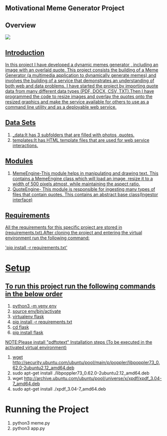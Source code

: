 ## Motivational Meme Generator Project
## Overview
<a href="MemeGenerator"  >
<img src="https://user-images.githubusercontent.com/86887626/134783528-59775962-ba12-4130-bf97-9385e45bdddb.jpg"/>

## Introduction
In this project I have developed a dynamic memes generator , including an image with an overlaid quote. This project consists the building of a Meme Generator (a multimedia application to dynamically generate memes) and  involves the building of a service that demonstrates an understanding of both web and data problems. I have started the project by importing  quote data from many different data types (PDF, DOCX, CSV, TXT).Then I have programmed the code to resize images and  overlay the quotes onto the resized graphics and make the service available for others to use as a command line utility and as a deployable web service.


## Data Sets
1. _data:It has 3 subfolders that are filled with photos ,quotes.
2. templates:It has HTML template files that are used for web service interactions.

## Modules
1. MemeEngine-This module helps in manipulating and drawing text. This contains a MemeEngine class which will load an image, resize it to a width of 500 pixels atmost, while maintaining the aspect ratio.
2. QuoteEngine- This module is responsible for ingesting many types of files that contain quotes. This contains an abstract base class(Ingestor interface)

## Requirements
 All the requirements for this specific project are stored in (requirements.txt).After cloning the project and entering the virtual environment run the following command:
 
  'pip install -r requirements.txt'

 # Setup
## To run this project run  the following commands  in the below order 
1. python3 -m venv env
2. source env/bin/activate
3. virtualenv flask
4. pip install -r requirements.txt 
5. cd flask
6. pip install flask

NOTE:Please install "pdftotext"
Installation steps 
(To be executed in the activated virtual environment)
1. wget http://security.ubuntu.com/ubuntu/pool/main/p/poppler/libpoppler73_0.62.0-2ubuntu2.12_amd64.deb
2. sudo apt-get install ./libpoppler73_0.62.0-2ubuntu2.12_amd64.deb
3. wget http://archive.ubuntu.com/ubuntu/pool/universe/x/xpdf/xpdf_3.04-7_amd64.deb
4. sudo apt-get install ./xpdf_3.04-7_amd64.deb

# Running the Project
1. python3 meme.py
2. python3 app.py

